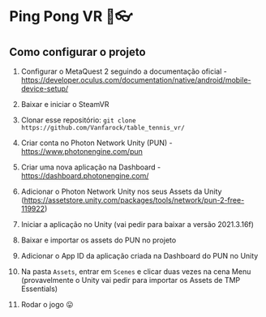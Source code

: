 # Ping Pong VR 🏓👓

## Como configurar o projeto

1. Configurar o MetaQuest 2 seguindo a documentação oficial - https://developer.oculus.com/documentation/native/android/mobile-device-setup/

2. Baixar e iniciar o SteamVR

3. Clonar esse repositório: `git clone https://github.com/Vanfarock/table_tennis_vr/`

4. Criar conta no Photon Network Unity (PUN) - https://www.photonengine.com/pun

5. Criar uma nova aplicação na Dashboard - https://dashboard.photonengine.com/

6. Adicionar o Photon Network Unity nos seus Assets da Unity (https://assetstore.unity.com/packages/tools/network/pun-2-free-119922)

7. Iniciar a aplicação no Unity (vai pedir para baixar a versão 2021.3.16f)

7. Baixar e importar os assets do PUN no projeto

8. Adicionar o App ID da aplicação criada na Dashboard do PUN no Unity

9. Na pasta `Assets`, entrar em `Scenes` e clicar duas vezes na cena Menu (provavelmente o Unity vai pedir para importar os Assets de TMP Essentials)

10. Rodar o jogo 😛